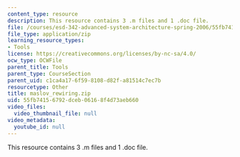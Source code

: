 ```yaml
---
content_type: resource
description: This resource contains 3 .m files and 1 .doc file.
file: /courses/esd-342-advanced-system-architecture-spring-2006/55fb74156792dceb06168f4d73aeb660_maslov_rewiring.zip
file_type: application/zip
learning_resource_types:
- Tools
license: https://creativecommons.org/licenses/by-nc-sa/4.0/
ocw_type: OCWFile
parent_title: Tools
parent_type: CourseSection
parent_uid: c1ca4a17-6f59-8108-d82f-a81514c7ec7b
resourcetype: Other
title: maslov_rewiring.zip
uid: 55fb7415-6792-dceb-0616-8f4d73aeb660
video_files:
  video_thumbnail_file: null
video_metadata:
  youtube_id: null
---
```

This resource contains 3 .m files and 1 .doc file.